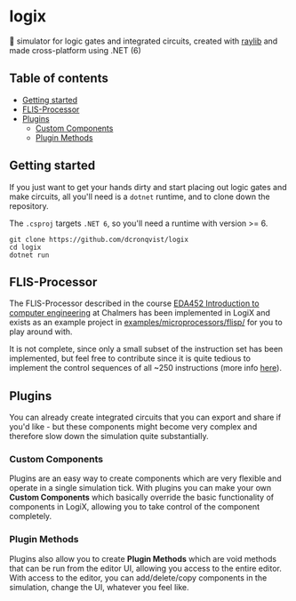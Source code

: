 # logix
🔌 simulator for logic gates and integrated circuits, created with [raylib](https://github.com/raysan5/raylib) and made cross-platform using .NET (6)

## Table of contents

- [Getting started](#getting-started)
- [FLIS-Processor](#flis-processor)
- [Plugins](#plugins)
    - [Custom Components](#custom-components)
    - [Plugin Methods](#plugin-methods)

## Getting started

If you just want to get your hands dirty and start placing out logic gates and make circuits, all you'll need is a `dotnet` runtime, and to clone down the repository. 

The `.csproj` targets `.NET 6`, so you'll need a runtime with version >= 6.

```
git clone https://github.com/dcronqvist/logix
cd logix
dotnet run
```

## FLIS-Processor

The FLIS-Processor described in the course [EDA452 Introduction to computer engineering](https://student.portal.chalmers.se/en/chalmersstudies/courseinformation/Pages/SearchCourse.aspx?course_id=31745&parsergrp=3) at Chalmers has been implemented in LogiX and exists as an example project in [examples/microprocessors/flisp/](examples/microprocessors/flisp/) for you to play around with.

It is not complete, since only a small subset of the instruction set has been implemented, but feel free to contribute since it is quite tedious to implement the control sequences of all ~250 instructions (more info [here](examples/microprocessors/flisp/)).

## Plugins

You can already create integrated circuits that you can export and share if you'd like - but these components might become very complex and therefore slow down the simulation quite substantially. 

### Custom Components

Plugins are an easy way to create components which are very flexible and operate in a single simulation tick. With plugins you can make your own **Custom Components** which basically override the basic functionality of components in LogiX, allowing you to take control of the component completely.

### Plugin Methods

Plugins also allow you to create **Plugin Methods** which are void methods that can be run from the editor UI, allowing you access to the entire editor. With access to the editor, you can add/delete/copy components in the simulation, change the UI, whatever you feel like. 